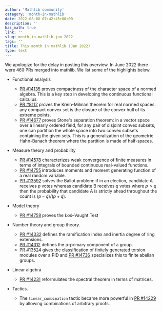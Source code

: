 ```yaml
---
author: 'Mathlib community'
category: 'month-in-mathlib'
date: 2022-08-08 07:42:45+00:00
description: ''
has_math: true
link: ''
slug: month-in-mathlib-jun-2022
tags: ''
title: This month in mathlib (Jun 2022)
type: text
---
```


We apologize for the delay in posting this overview.
In June 2022 there were 460 PRs merged into mathlib. We list some of the highlights below.

<!-- TEASER_END -->


* Functional analysis
  - [PR #14135](https://github.com/leanprover-community/mathlib/pull/14135) proves compactness of the character space of a normed algebra. This is a key step in developing the continuous functional calculus.
  - [PR #8112](https://github.com/leanprover-community/mathlib/pull/8112) proves the Krein-Milman theorem for real normed spaces: any compact convex
set is the closure of the convex hull of its extreme points. 
  - [PR #14677](https://github.com/leanprover-community/mathlib/pull/14677) proves Stone's separation theorem: in a vector space over a linearly ordered field, for any pair of disjoint convex subsets, one can partition the whole space into two convex subsets containing the given sets. This is a generalization of the geometric Hahn-Banach theorem where the partition is made of half-spaces. 

* Measure theory and probability
  - [PR #14578](https://github.com/leanprover-community/mathlib/pull/14578) characterizes weak convergence of finite measures in terms of integrals of bounded continuous real-valued functions.
  - [PR #14755](https://github.com/leanprover-community/mathlib/pull/14755) introduces moments and moment generating function of a real random variable.
  - [PR #13592](https://github.com/leanprover-community/mathlib/pull/13592) solves the Ballot problem: if in an election, candidate A receives $p$ votes whereas candidate B receives $q$ votes where $p > q$ then the probability that candidate A is strictly ahead throughout the count is $(p - q) / (p + q)$.

* Model theory
  - [PR #14758](https://github.com/leanprover-community/mathlib/pull/14758) proves the Łoś–Vaught Test

* Number theory and group theory.
  - [PR #14332](https://github.com/leanprover-community/mathlib/pull/14332) defines the ramification index and inertia degree of ring extensions.
  - [PR #14312](https://github.com/leanprover-community/mathlib/pull/14312) defines the p-primary component of a group.
  - [PR #13524](https://github.com/leanprover-community/mathlib/pull/13524) gives the classification of finitely generated torsion modules over a PID and
    [PR #14736](https://github.com/leanprover-community/mathlib/pull/14736) specializes this to finite abelian groups.

* Linear algebra
  - [PR #14231](https://github.com/leanprover-community/mathlib/pull/14231) reformulates the spectral theorem in terms of matrices.

* Tactics. 
  - The `linear_combination` tactic became more powerful in [PR #14229](https://github.com/leanprover-community/mathlib/pull/14229) by allowing combinations of arbitrary proofs.
